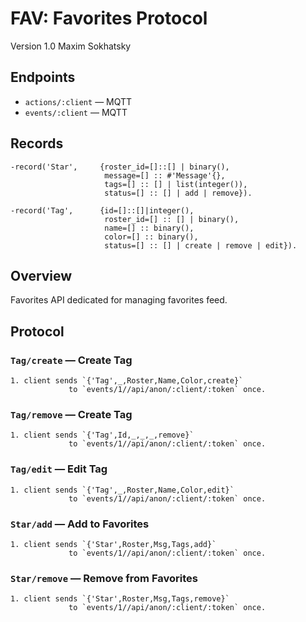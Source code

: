 FAV: Favorites Protocol
=======================

Version 1.0 Maxim Sokhatsky

Endpoints
--------

* `actions/:client` — MQTT
* `events/:client` — MQTT

Records
-------

```
-record('Star',     {roster_id=[]::[] | binary(),
                     message=[] :: #'Message'{},
                     tags=[] :: [] | list(integer()),
                     status=[] :: [] | add | remove}).

-record('Tag',      {id=[]::[]|integer(),
                     roster_id=[] :: [] | binary(),
                     name=[] :: binary(),
                     color=[] :: binary(),
                     status=[] :: [] | create | remove | edit}).
```

Overview
--------

Favorites API dedicated for managing favorites feed.

Protocol
--------

### `Tag/create` — Create Tag

```
1. client sends `{'Tag',_,Roster,Name,Color,create}`
             to `events/1//api/anon/:client/:token` once.
```

### `Tag/remove` — Create Tag

```
1. client sends `{'Tag',Id,_,_,_,remove}`
             to `events/1//api/anon/:client/:token` once.
```

### `Tag/edit` — Edit Tag

```
1. client sends `{'Tag',_,Roster,Name,Color,edit}`
             to `events/1//api/anon/:client/:token` once.
```

### `Star/add` — Add to Favorites

```
1. client sends `{'Star',Roster,Msg,Tags,add}`
             to `events/1//api/anon/:client/:token` once.
```

### `Star/remove` — Remove from Favorites

```
1. client sends `{'Star',Roster,Msg,Tags,remove}`
             to `events/1//api/anon/:client/:token` once.
```
